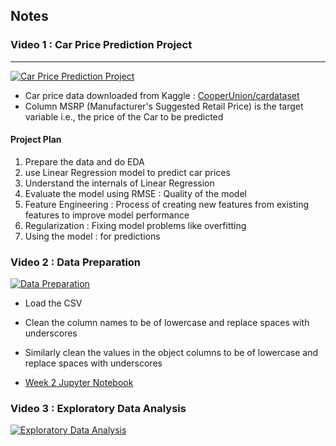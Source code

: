 ## Notes

### Video 1 : Car Price Prediction Project

----
[![Car Price Prediction Project](https://img.youtube.com/vi/vM3SqPNlStE/0.jpg)](https://www.youtube.com/watch?v=vM3SqPNlStE&list=PL3MmuxUbc_hIhxl5Ji8t4O6lPAOpHaCLR&index=13)

- Car price data downloaded from Kaggle : [CooperUnion/cardataset](https://www.kaggle.com/datasets/CooperUnion/cardataset)
- Column MSRP (Manufacturer's Suggested Retail Price) is the target variable i.e., the price of the Car to be predicted

#### Project Plan
1. Prepare the data and do EDA
2. use Linear Regression model to predict car prices
3. Understand the internals of Linear Regression
4. Evaluate the model using RMSE : Quality of the model
5. Feature Engineering : Process of creating new features from existing features to improve model performance
6. Regularization : Fixing model problems like overfitting
7. Using the model : for predictions

### Video 2 : Data Preparation
[![Data Preparation](https://img.youtube.com/vi/Kd74oR4QWGM/0.jpg)](https://www.youtube.com/watch?v=Kd74oR4QWGM&list=PL3MmuxUbc_hIhxl5Ji8t4O6lPAOpHaCLR&index=14)

- Load the CSV
- Clean the column names to be of lowercase and replace spaces with underscores
- Similarly clean the values in the object columns to be of lowercase and replace spaces with underscores

- [Week 2 Jupyter Notebook](./week2-regression.ipynb)

### Video 3 : Exploratory Data Analysis
[![Exploratory Data Analysis](https://img.youtube.com/vi/k6k8sQ0GhPM/0.jpg)](https://www.youtube.com/watch?v=k6k8sQ0GhPM&list=PL3MmuxUbc_hIhxl5Ji8t4O6lPAOpHaCLR&index=15)

